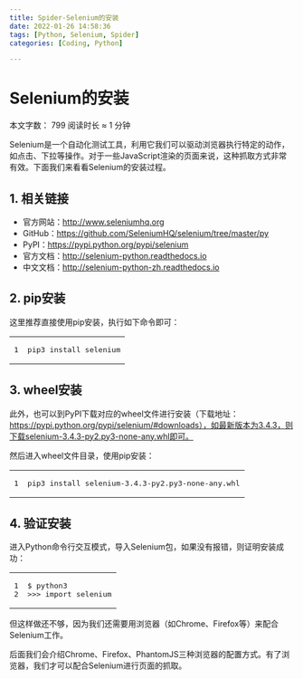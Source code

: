 ```yaml
---
title: Spider-Selenium的安装
date: 2022-01-26 14:58:36
tags: [Python, Selenium, Spider]
categories: [Coding, Python]

---
```


    

Selenium的安装
=====================================

本文字数： 799 阅读时长 ≈ 1 分钟

Selenium是一个自动化测试工具，利用它我们可以驱动浏览器执行特定的动作，如点击、下拉等操作。对于一些JavaScript渲染的页面来说，这种抓取方式非常有效。下面我们来看看Selenium的安装过程。

[](about:blank#1-%E7%9B%B8%E5%85%B3%E9%93%BE%E6%8E%A5 "1. 相关链接")1\. 相关链接
------------------------------------------------------------------------

*   官方网站：<http://www.seleniumhq.org>
*   GitHub：<https://github.com/SeleniumHQ/selenium/tree/master/py>
*   PyPI：<https://pypi.python.org/pypi/selenium>
*   官方文档：<http://selenium-python.readthedocs.io>
*   中文文档：<http://selenium-python-zh.readthedocs.io>

[](about:blank#2-pip%E5%AE%89%E8%A3%85 "2. pip安装")2\. pip安装
-----------------------------------------------------------

这里推荐直接使用pip安装，执行如下命令即可：

<table><tbody><tr><td class="gutter"><pre><span class="line">1</span><br></pre></td><td class="code"><pre><span class="line">pip3 <span class="keyword">install</span> selenium</span><br></pre></td></tr></tbody></table>

[](about:blank#3-wheel%E5%AE%89%E8%A3%85 "3. wheel安装")3\. wheel安装
-----------------------------------------------------------------

此外，也可以到PyPI下载对应的wheel文件进行安装（下载地址：https://pypi.python.org/pypi/selenium/#downloads），如最新版本为3.4.3，则下载selenium-3.4.3-py2.py3-none-any.whl即可。

然后进入wheel文件目录，使用pip安装：

<table><tbody><tr><td class="gutter"><pre><span class="line">1</span><br></pre></td><td class="code"><pre><span class="line"><span class="selector-tag">pip3</span> <span class="selector-tag">install</span> <span class="selector-tag">selenium-3</span><span class="selector-class">.4</span><span class="selector-class">.3-py2</span><span class="selector-class">.py3-none-any</span><span class="selector-class">.whl</span></span><br></pre></td></tr></tbody></table>

[](about:blank#4-%E9%AA%8C%E8%AF%81%E5%AE%89%E8%A3%85 "4. 验证安装")4\. 验证安装
------------------------------------------------------------------------

进入Python命令行交互模式，导入Selenium包，如果没有报错，则证明安装成功：

<table><tbody><tr><td class="gutter"><pre><span class="line">1</span><br><span class="line">2</span><br></pre></td><td class="code"><pre><span class="line">$ python3</span><br><span class="line"><span class="meta">&gt;&gt;</span>&gt; import selenium</span><br></pre></td></tr></tbody></table>

但这样做还不够，因为我们还需要用浏览器（如Chrome、Firefox等）来配合Selenium工作。

后面我们会介绍Chrome、Firefox、PhantomJS三种浏览器的配置方式。有了浏览器，我们才可以配合Selenium进行页面的抓取。

